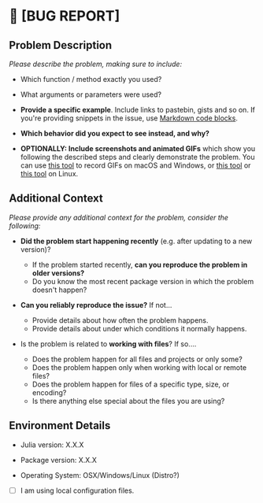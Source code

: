 # :bug: [BUG REPORT] <Please provide a clear and descriptive title>

## Problem Description

_Please describe the problem, making sure to include:_

- Which function / method exactly you used?

- What arguments or parameters were used?

- **Provide a specific example**.
  Include links to pastebin, gists and so on.
  If you're providing snippets in the issue, use
  [Markdown code blocks](https://help.github.com/articles/markdown-basics/#multiple-lines).

- **Which behavior did you expect to see instead, and why?**
- **OPTIONALLY: Include screenshots and animated GIFs** which show you
  following the described steps and clearly demonstrate the problem.
  You can use [this tool](https://www.cockos.com/licecap/) to record GIFs on
  macOS and Windows, or [this tool](https://github.com/colinkeenan/silentcast)
  or [this tool](https://github.com/GNOME/byzanz) on Linux.

## Additional Context

_Please provide any additional context for the problem, consider the following:_

- **Did the problem start happening recently** (e.g. after updating to a new version)?
  - If the problem started recently, **can you reproduce the problem in older versions?**
  - Do you know the most recent package version in which the problem doesn't happen?

- **Can you reliably reproduce the issue?** If not...
  - Provide details about how often the problem happens.
  - Provide details about under which conditions it normally happens.

- Is the problem is related to **working with files**? If so....
  - Does the problem happen for all files and projects or only some?
  - Does the problem happen only when working with local or remote files?
  - Does the problem happen for files of a specific type, size, or encoding?
  - Is there anything else special about the files you are using?

## Environment Details

- Julia version:    X.X.X

- Package version:  X.X.X

- Operating System: OSX/Windows/Linux (Distro?)

- [ ] I am using local configuration files.

<Please list installed packages here>
